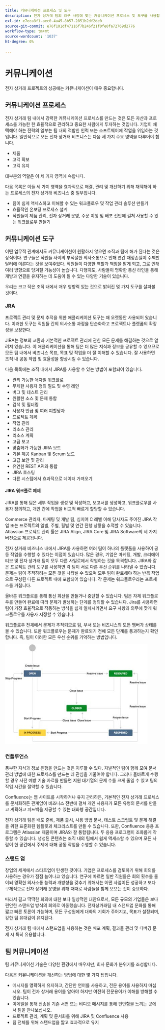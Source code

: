 ```yaml
---
title: 커뮤니케이션 프로세스 및 도구
description: 전자 상거래 팀의 요구 사항에 맞는 커뮤니케이션 프로세스 및 도구를 사용합니다.
exl-id: e7eca8f1-aec0-4a45-8b57-2851b2df2de0
source-git-commit: e76f101df47116f7b246f21f0fe0fa72769d2776
workflow-type: tm+mt
source-wordcount: '1037'
ht-degree: 0%

---
```


# 커뮤니케이션

전자 상거래 프로젝트의 성공에는 커뮤니케이션이 매우 중요합니다.

## 커뮤니케이션 프로세스

전자 상거래 팀 내에서 강력한 커뮤니케이션 프로세스를 만드는 것은 모든 자산과 프로세스를 가능한 한 효율적으로 관리하고 중요한 사람에게 투자하는 것입니다. 기업이 채택해야 하는 전략의 일부는 팀 내의 적합한 인력 또는 소프트웨어에 작업을 위임하는 것입니다. 일반적으로 모든 전자 상거래 비즈니스는 다음 세 가지 주요 영역을 다루어야 합니다.

- 제품
- 고객 확보
- 고객 유지

대부분의 역할은 이 세 가지 영역에 속합니다.

다음 목록은 이들 세 가지 영역을 효과적으로 해결, 관리 및 개선하기 위해 채택해야 하는 프로세스의 전자 상거래 비즈니스 중 일부입니다.

- 팀이 쉽게 액세스하고 이해할 수 있는 워크플로우 및 작업 관리 솔루션 만들기
- 효율적인 온보딩 프로세스 설계
- 직원들이 제품 관리, 전자 상거래 운영, 주문 이행 및 배포 전반에 걸쳐 사용할 수 있는 워크플로우 만들기

## 커뮤니케이션 도구

어떤 업무적 관계에서도 커뮤니케이션이 원활하지 않으면 조직과 팀에 해가 된다는 것은 상식이다. 연구들은 직원들 사이의 부적절한 의사소통으로 인해 연간 재정손실이 수백만 달러에 이른다는 것을 보여주었다. 직원들이 다양한 역할과 책임을 맡게 되고, 그로 인해 여러 방향으로 당겨질 가능성이 높습니다. 다행히도, 사람들이 명확한 통신 라인을 통해 개방과 연결을 유지하는 데 도움이 될 수 있는 다양한 기술이 있습니다.

우리는 크고 작은 조직 내에서 매우 영향력 있는 것으로 밝혀진 몇 가지 도구를 살펴볼 것이다.

### JRA

프로젝트 관리 및 문제 추적을 위한 애플리케이션 도구는 꽤 오랫동안 사용되어 왔습니다. 이러한 도구는 직원들 간의 의사소통 과정을 단순화하고 프로젝트나 플랫폼의 확장성을 보장한다.

JIRA는 정보의 교환과 기본적인 프로젝트 관리에 관한 모든 문제를 해결하는 것으로 알려져 있습니다. 이 애플리케이션을 통해 팀은 더 많은 지식과 정보를 공유할 수 있으므로 모든 팀 내에서 비즈니스 목표, 목표 및 작업을 더 잘 이해할 수 있습니다. 잘 사용하면 조직 내 공동 작업 및 효율성을 향상시킬 수 있습니다.

다음 목록에는 조직 내에서 JIRA를 사용할 수 있는 방법이 포함되어 있습니다.

- 관리 가능한 애자일 워크플로
- 무제한 사용자 정의 필드 및 수영 레인
- 버그 및 테스트 관리
- 원활한 소스 및 문제 통합
- 검색 및 필터링
- 사용자 언급 및 여러 피할당자
- 프로젝트 계획
- 작업 관리
- 리소스 관리
- 리소스 계획
- 고급 보고
- 맞춤화가 가능한 JIRA 보드
- 기본 제공 Kanban 및 Scrum 보드
- 고급 보안 및 관리
- 유연한 REST API와 통합
- JIRA 호스팅
- 다른 시스템에서 효과적으로 데이터 가져오기

#### JIRA 워크플로 예제

JIRA를 통해 팀은 세부 작업을 생성 및 작성하고, 보고서를 생성하고, 워크플로우를 사용자 정의하고, 개인 간에 작업을 비교적 빠르게 할당할 수 있습니다.

Commerce 관리자, 마케팅 및 개발 팀, 심지어 C 레벨 이해 당사자도 주어진 JIRA 작업 또는 프로젝트의 일별, 주별, 월별 및 연간 진행 상황을 추적할 수 있습니다. Atlassian 프로젝트 관리 툴은 JIRA Align, JIRA Core 및 JIRA Software의 세 가지 버전으로 제공됩니다.

전자 상거래 비즈니스 내에서 JIRA를 사용하면 여러 팀이 하나의 플랫폼을 사용하여 공동 작업을 수행할 수 있다는 이점이 있습니다. 많은 경우, 기업은 마케팅, 개발, 크리에이티브 및 전자 상거래 팀이 모두 다른 사일로에서 작업하는 것을 목격합니다. JIRA와 같은 프로젝트 관리 도구를 사용하면 각 팀이 서로 다른 우선 순위를 나타낼 수 있습니다. 문제는 팀이 추적하려는 모든 것을 나타낼 수 있으며 모두 팀이 완료해야 하는 반복 작업으로 구성된 다른 프로젝트 내에 포함되어 있습니다. 각 문제는 워크플로우라는 프로세스를 거칩니다.

올바른 워크플로를 통해 통신 회선을 만들거나 중단할 수 있습니다. 팀은 자체 워크플로우를 만들어 완료에 따라 문제가 발생하는 단계를 정의할 수 있습니다. Jira를 사용하면 팀이 가장 효율적으로 작동하는 방식을 쉽게 일치시키면서 요구 사항과 의무에 맞게 워크플로우를 사용자 지정할 수 있습니다.

워크플로우 전체에서 문제가 추적되므로 팀, 부서 또는 비즈니스의 모든 멤버가 상태를 볼 수 있습니다. 또한 워크플로우는 문제가 완료되기 전에 모든 단계를 통과하는지 확인합니다. 즉, 팀이 이러한 모든 우선 순위를 기억하는 방법입니다.

![JIRA 워크플로 예제 다이어그램](../../assets/playbooks/jira-workflow-example.png)

### 컨플루언스

풍부한 지식과 정보 은행을 만드는 것은 지루할 수 있다. 자발적인 팀이 함께 모여 문서 관리 방법에 대한 프로세스를 만드는 데 관심을 기울여야 합니다. 그러나 올바르게 수행할 경우 사전 예방 기술 자료를 만들면 지원 대기열의 문제 수를 크게 줄일 수 있고 팀의 작업 시간을 절약할 수 있습니다.

Confluence는 웹 사이트를 시작하거나 유지 관리하든, 기본적인 전자 상거래 프로세스를 문서화하든 관계없이 비즈니스 전반에 걸쳐 개인 사용자가 모든 유형의 문서를 만들고 계획하고 피드백을 제공할 수 있는 대화형 공간입니다.

전자 상거래 팀은 배포 준비, 제품 출시, 사용 방법 문서, 테스트 스크립트 및 문제 해결을 위한 표준화된 템플릿과 체크리스트를 만들 수 있습니다. 또한, Confluence 응용 프로그램은 Atlassian 제품이며 JIRA와 잘 통합됩니다. 두 응용 프로그램이 조화롭게 작동할 수 있습니다. 생성된 콘텐츠는 조직 내의 팀에서 쉽게 액세스할 수 있으며 모든 사람이 한 공간에서 주제에 대해 공동 작업을 수행할 수 있습니다.

### 스탠드 업

창업의 세계에서 스타트업이 탄생한 것이다. 기업은 프로세스를 검토하기 위해 회의를 사용하는 경우가 점점 늘어나고 있습니다. 연구에 따르면 일반 직원들은 회의 횟수를 줄이되 명확한 의사소통 능력과 개방성을 갖추기 위해서는 어떤 사업이든 성공하고 보다 구체적으로 전자 상거래 운영을 위해 때때로 사람들을 함께 모으는 것이 중요하다.

따라서 길고 딱딱한 회의에 대한 보다 일상적인 대안으로서, 모든 규모의 기업들은 보다 편안한 스탠드업 방식의 회의로 이동했습니다. 전자상거래팀 내 스탠드업 문화를 통해 짧고 빠른 토론이 가능하며, 모든 구성원에게 대화의 기회가 주어지고, 목표가 설정되며, 강한 팀 유대감이 유지된다.

전자 상거래 팀 내에서 스탠드업을 사용하는 것은 배포 계획, 결과물 관리 및 디버깅 문제 시 특히 유용합니다.

## 팀 커뮤니케이션

팀 커뮤니케이션 기술은 다양한 환경에서 배우지만, 회사 문화가 분위기를 조성합니다.

다음은 커뮤니케이션을 개선하는 방법에 대한 몇 가지 팁입니다.

- 메시지를 명확하게 유지하고, 간단한 언어를 사용하고, 전문 용어를 사용하지 마십시오. 팀이 전자 상거래 용어를 알아야 하지만 여전히 전문용어가 이해를 방해할 수 있습니다.
- 이메일을 통해 전송된 기존 서면 또는 비디오 메시지를 통해 편안함을 느끼는 곳에서 팀을 만나보십시오.
- 프로젝트 관리, 계획 및 문서화를 위해 JIRA 및 Confluence 사용
- 팀 전체를 위해 스탠드업을 짧고 효과적으로 유지
